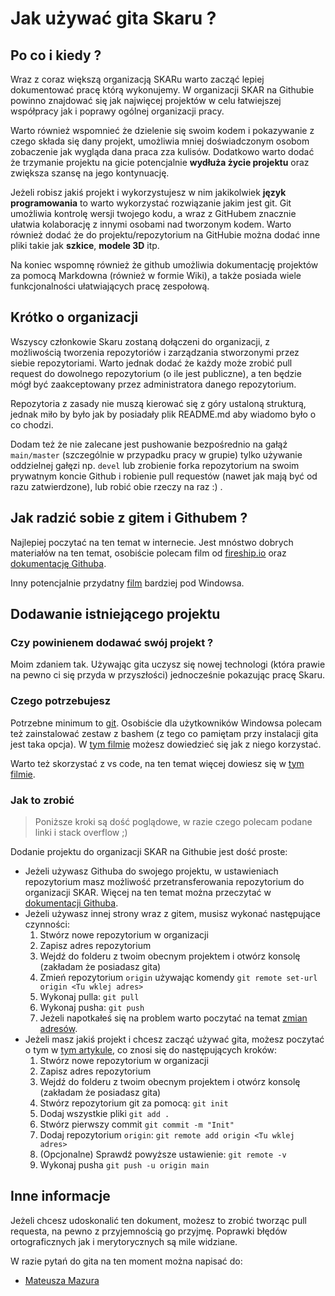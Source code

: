 # Jak używać gita Skaru ?

## Po co i kiedy ?

Wraz z coraz większą organizacją SKARu warto zacząć lepiej dokumentować pracę którą wykonujemy.
W organizacji SKAR na Githubie powinno znajdować się jak najwięcej projektów w celu łatwiejszej współpracy jak i poprawy ogólnej organizacji pracy.

Warto również wspomnieć że dzielenie się swoim kodem i pokazywanie z czego składa się dany projekt, umożliwia mniej doświadczonym osobom zobaczenie jak wygląda dana praca zza kulisów. Dodatkowo warto dodać że trzymanie projektu na gicie potencjalnie **wydłuża życie projektu** oraz zwiększa szansę na jego kontynuację.

Jeżeli robisz jakiś projekt i wykorzystujesz w nim jakikolwiek **język programowania** to warto wykorzystać rozwiązanie jakim jest git. 
Git umożliwia kontrolę wersji twojego kodu, a wraz z GitHubem znacznie ułatwia kolaborację z innymi osobami nad tworzonym kodem.
Warto również dodać że do projektu/repozytorium na GitHubie można dodać inne pliki takie jak **szkice**, **modele 3D** itp.

Na koniec wspomnę również że github umożliwia dokumentację projektów za pomocą Markdowna (również w formie Wiki), a także posiada wiele funkcjonalności ułatwiających pracę zespołową.

## Krótko o organizacji

Wszyscy członkowie Skaru zostaną dołączeni do organizacji, z możliwością tworzenia repozytoriów i zarządzania stworzonymi przez siebie repozytoriami. 
Warto jednak dodać że każdy może zrobić pull request do dowolnego repozytorium (o ile jest publiczne), a ten będzie mógł być zaakceptowany przez administratora danego repozytorium.

Repozytoria z zasady nie muszą kierować się z góry ustaloną strukturą, jednak miło by było jak by posiadały plik README.md aby wiadomo było o co chodzi.

Dodam też że nie zalecane jest pushowanie bezpośrednio na gałąź `main/master` (szczególnie w przypadku pracy w grupie) tylko używanie oddzielnej gałęzi np. `devel` lub zrobienie forka repozytorium na swoim prywatnym koncie Github i robienie pull requestów (nawet jak mają być od razu zatwierdzone), lub robić obie rzeczy na raz :) .


## Jak radzić sobie z gitem i Githubem ?

Najlepiej poczytać na ten temat w internecie. Jest mnóstwo dobrych materiałów na ten temat, osobiście polecam film od [fireship.io](https://www.youtube.com/watch?v=HkdAHXoRtos) oraz [dokumentację Githuba](https://docs.github.com/en/github/getting-started-with-github).

Inny potencjalnie przydatny [film](https://www.youtube.com/watch?v=PWqS4NBhEY8) bardziej pod Windowsa.

## Dodawanie istniejącego projektu

### Czy powinienem dodawać swój projekt ?

Moim zdaniem tak. Używając gita uczysz się nowej technologi (która prawie na pewno ci się przyda w przyszłości) jednocześnie pokazując pracę Skaru.

### Czego potrzebujesz

Potrzebne minimum to [git](https://git-scm.com/). 
Osobiście dla użytkowników Windowsa polecam też zainstalować zestaw z bashem (z tego co pamiętam przy instalacji gita jest taka opcja).
W [tym filmie](https://www.youtube.com/watch?v=PWqS4NBhEY8) możesz dowiedzieć się jak z niego korzystać.

Warto też skorzystać z vs code, na ten temat więcej dowiesz się w [tym filmie](https://www.youtube.com/watch?v=HkdAHXoRtos).

### Jak to zrobić

> Poniższe kroki są dość poglądowe, w razie czego polecam podane linki i stack overflow ;)

Dodanie projektu do organizacji SKAR na Githubie jest dość proste:

- Jeżeli używasz Githuba do swojego projektu, w ustawieniach repozytorium masz możliwość przetransferowania repozytorium do organizacji SKAR. Więcej na ten temat można przeczytać w [dokumentacji Githuba](https://docs.github.com/en/github/administering-a-repository/transferring-a-repository).
- Jeżeli używasz innej strony wraz z gitem, musisz wykonać następujące czynności:
    1. Stwórz nowe repozytorium w organizacji
    2. Zapisz adres repozytorium
    3. Wejdź do folderu z twoim obecnym projektem i otwórz konsolę (zakładam że posiadasz gita)
    4. Zmień repozytorium `origin` używając komendy `git remote set-url origin <Tu wklej adres>`
    5. Wykonaj pulla: `git pull`
    6. Wykonaj pusha: `git push`
    7. Jeżeli napotkałeś się na problem warto poczytać na temat [zmian adresów](https://docs.github.com/en/github/getting-started-with-github/managing-remote-repositories#changing-a-remote-repositorys-url).
- Jeżeli masz jakiś projekt i chcesz zacząć używać gita, możesz poczytać o tym w [tym artykule](https://towardsdatascience.com/start-using-git-in-your-existing-data-science-project-27118c92f86e), co znosi się do następujących kroków:
    1. Stwórz nowe repozytorium w organizacji
    2. Zapisz adres repozytorium
    3. Wejdź do folderu z twoim obecnym projektem i otwórz konsolę (zakładam że posiadasz gita)
    4. Stwórz repozytorium git za pomocą: `git init`
    5. Dodaj wszystkie pliki `git add .` 
    6. Stwórz pierwszy commit `git commit -m "Init"`
    7. Dodaj repozytorium `origin`: `git remote add origin <Tu wklej adres>`
    8. (Opcjonalne) Sprawdź powyższe ustawienie: `git remote -v`
    9. Wykonaj pusha `git push -u origin main`
 
## Inne informacje

Jeżeli chcesz udoskonalić ten dokument, możesz to zrobić tworząc pull requesta, na pewno z przyjemnością go przyjmę. Poprawki błędów ortograficznych jak i merytorycznych są mile widziane.

W razie pytań do gita na ten moment można napisać do:

- [Mateusza Mazura](https://www.github.com/Mazurel)


